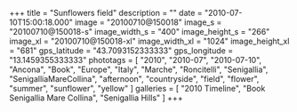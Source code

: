 +++
title = "Sunflowers field"
description = ""
date = "2010-07-10T15:00:18.000"
image = "20100710@150018"
image_s = "20100710@150018-s"
image_width_s = "400"
image_height_s = "266"
image_xl = "20100710@150018-xl"
image_width_xl = "1024"
image_height_xl = "681"
gps_latitude = "43.7093152333333"
gps_longitude = "13.1459355333333"
phototags = [ "2010", "2010-07", "2010-07-10", "Ancona", "Book", "Europe", "Italy", "Marche", "Roncitelli", "Senigallia", "SenigalliaMareCollina", "afternoon", "countryside", "field", "flower", "summer", "sunflower", "yellow" ]
galleries = [ "2010 Timeline", "Book Senigallia Mare Collina", "Senigallia Hills" ]
+++
